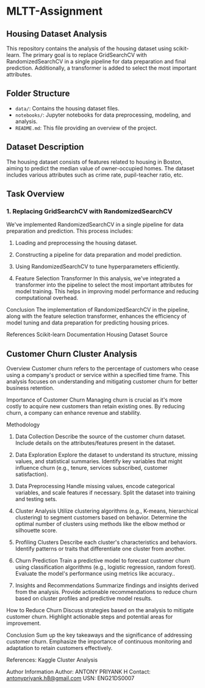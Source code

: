 # MLTT-Assignment
## Housing Dataset Analysis

This repository contains the analysis of the housing dataset using scikit-learn. The primary goal is to replace GridSearchCV with RandomizedSearchCV in a single pipeline for data preparation and final prediction. Additionally, a transformer is added to select the most important attributes.

## Folder Structure

- `data/`: Contains the housing dataset files.
- `notebooks/`: Jupyter notebooks for data preprocessing, modeling, and analysis.
- `README.md`: This file providing an overview of the project.

## Dataset Description

The housing dataset consists of features related to housing in Boston, aiming to predict the median value of owner-occupied homes. The dataset includes various attributes such as crime rate, pupil-teacher ratio, etc.

## Task Overview

### 1. Replacing GridSearchCV with RandomizedSearchCV

We've implemented RandomizedSearchCV in a single pipeline for data preparation and prediction. This process includes:

1. Loading and preprocessing the housing dataset.
2. Constructing a pipeline for data preparation and model prediction.
3. Using RandomizedSearchCV to tune hyperparameters efficiently.

2. Feature Selection Transformer
In this analysis, we've integrated a transformer into the pipeline to select the most important attributes for model training. This helps in improving model performance and reducing computational overhead.

Conclusion
The implementation of RandomizedSearchCV in the pipeline, along with the feature selection transformer, enhances the efficiency of model tuning and data preparation for predicting housing prices.

References
Scikit-learn Documentation
Housing Dataset Source


## Customer Churn Cluster Analysis
Overview
Customer churn refers to the percentage of customers who cease using a company's product or service within a specified time frame. This analysis focuses on understanding and mitigating customer churn for better business retention.

Importance of Customer Churn
Managing churn is crucial as it's more costly to acquire new customers than retain existing ones. By reducing churn, a company can enhance revenue and stability.

Methodology
1. Data Collection
Describe the source of the customer churn dataset.
Include details on the attributes/features present in the dataset.

3. Data Exploration
Explore the dataset to understand its structure, missing values, and statistical summaries.
Identify key variables that might influence churn (e.g., tenure, services subscribed, customer satisfaction).

5. Data Preprocessing
Handle missing values, encode categorical variables, and scale features if necessary.
Split the dataset into training and testing sets.
 
7. Cluster Analysis
Utilize clustering algorithms (e.g., K-means, hierarchical clustering) to segment customers based on behavior.
Determine the optimal number of clusters using methods like the elbow method or silhouette score.

9. Profiling Clusters
Describe each cluster's characteristics and behaviors.
Identify patterns or traits that differentiate one cluster from another.

11. Churn Prediction
Train a predictive model to forecast customer churn using classification algorithms (e.g., logistic regression, random forest).
Evaluate the model's performance using metrics like accuracy..

13. Insights and Recommendations
Summarize findings and insights derived from the analysis.
Provide actionable recommendations to reduce churn based on cluster profiles and predictive model results.

How to Reduce Churn
Discuss strategies based on the analysis to mitigate customer churn.
Highlight actionable steps and potential areas for improvement.

Conclusion
Sum up the key takeaways and the significance of addressing customer churn.
Emphasize the importance of continuous monitoring and adaptation to retain customers effectively.

References:
Kaggle
Cluster Analysis 

Author Information
Author: ANTONY PRIYANK H
Contact: antonypriyank.h8@gmail.com
USN: ENG21DS0007
